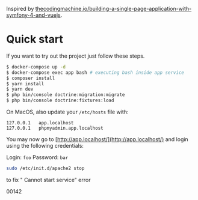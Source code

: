 Inspired by [thecodingmachine.io/building-a-single-page-application-with-symfony-4-and-vuejs](https://thecodingmachine.io/building-a-single-page-application-with-symfony-4-and-vuejs).

# Quick start

If you want to try out the project just follow these steps.

```bash
$ docker-compose up -d
$ docker-compose exec app bash # executing bash inside app service
$ composer install
$ yarn install
$ yarn dev
$ php bin/console doctrine:migration:migrate
$ php bin/console doctrine:fixtures:load
```

On MacOS, also update your `/etc/hosts` file with:

```
127.0.0.1   app.localhost
127.0.0.1   phpmyadmin.app.localhost
```

You may now go to [http://app.localhost/](http://app.localhost/) and
login using the following credentials:

Login: `foo`
Password: `bar`

```bash
sudo /etc/init.d/apache2 stop
```

to fix " Cannot start service" error

00142